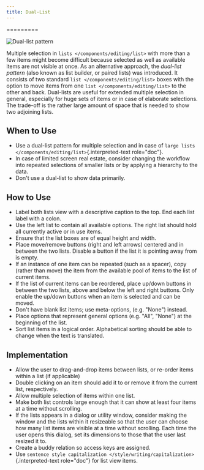 ```yaml
---
title: Dual-List
---
```

=========

![Dual-list pattern](/hig/DualListOrdering.png)

Multiple selection in
`lists </components/editing/list>` with
more than a few items might become difficult because selected as well as
available items are not visible at once. As an alternative approach, the
*dual-list pattern* (also known as list builder, or paired lists) was
introduced. It consists of two standard
`list </components/editing/list>` boxes
with the option to move items from one
`list </components/editing/list>` to the
other and back. Dual-lists are useful for extended multiple selection in
general, especially for huge sets of items or in case of elaborate
selections. The trade-off is the rather large amount of space that is
needed to show two adjoining lists.

When to Use
-----------

-   Use a dual-list pattern for multiple selection and in case of
    `large lists </components/editing/list>`{.interpreted-text
    role="doc"}.
-   In case of limited screen real estate, consider changing the
    workflow into repeated selections of smaller lists or by applying a
    hierarchy to the data.
-   Don\'t use a dual-list to show data primarily.

How to Use
----------

-   Label both lists view with a descriptive caption to the top. End
    each list label with a colon.
-   Use the left list to contain all available options. The right list
    should hold all currently active or in use items.
-   Ensure that the list boxes are of equal height and width.
-   Place move/remove buttons (right and left arrows) centered and in
    between the two lists. Disable a button if the list it is pointing
    away from is empty.
-   If an instance of one item can be repeated (such as a spacer), copy
    (rather than move) the item from the available pool of items to the
    list of current items.
-   If the list of current items can be reordered, place up/down buttons
    in between the two lists, above and below the left and right
    buttons. Only enable the up/down buttons when an item is selected
    and can be moved.
-   Don\'t have blank list items; use meta-options, (e.g. \"None\")
    instead.
-   Place options that represent general options (e.g. \"All\",
    \"None\") at the beginning of the list.
-   Sort list items in a logical order. Alphabetical sorting should be
    able to change when the text is translated.

Implementation
--------------

-   Allow the user to drag-and-drop items between lists, or re-order
    items within a list (if applicable)
-   Double clicking on an item should add it to or remove it from the
    current list, respectively.
-   Allow multiple selection of items within one list.
-   Make both list controls large enough that it can show at least four
    items at a time without scrolling.
-   If the lists appears in a dialog or utility window, consider making
    the window and the lists within it resizeable so that the user can
    choose how many list items are visible at a time without scrolling.
    Each time the user opens this dialog, set its dimensions to those
    that the user last resized it to.
-   Create a buddy relation so access keys are assigned.
-   Use
    `sentence style capitalization </style/writing/capitalization>`{.interpreted-text
    role="doc"} for list view items.
